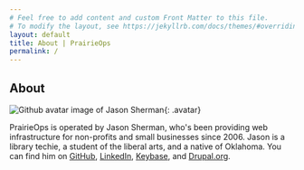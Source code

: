 ```yaml
---
# Feel free to add content and custom Front Matter to this file.
# To modify the layout, see https://jekyllrb.com/docs/themes/#overriding-theme-defaults
layout: default
title: About | PrairieOps
permalink: /
---
```


## About
![Github avatar image of Jason Sherman](https://avatars.githubusercontent.com/u/2986893){: .avatar}

PrairieOps is operated by Jason Sherman, who's been providing web infrastructure for non-profits and small businesses since 2006. Jason is a library techie, a student of the liberal arts, and a native of Oklahoma. You can find him on [GitHub](https://github.com/jsnshrmn), [LinkedIn](https://www.linkedin.com/in/jsnsherman/), [Keybase](https://keybase.io/jss), and [Drupal.org](https://www.drupal.org/u/jsherman).
